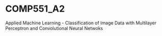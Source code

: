 # COMP551_A2
Applied Machine Learning - Classification of Image Data with Multilayer Perceptron and Convolutional Neural Netwoks
